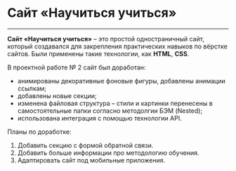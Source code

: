 # Сайт «Научиться учиться»
______
**Сайт «Научиться учиться»** – это простой одностраничный сайт, который создавался для закрепления практических навыков по вёрстке сайтов. Были применены такие технологии, как **HTML**, **CSS**.

В проектной работе № 2 сайт был доработан:
* анимированы декоративные фоновые фигуры, добавлены анимации ссылкам;
* добавлены новые секции;
* изменена файловая структура – стили и картинки перенесены в самостоятельные папки согласно методолгии БЭМ (Nested);
* использована интеграция с помощью технологии API.

Планы по доработке:
1. Добавить секцию с формой обратной связи.
2. Добавить больше информации про методологию обучения.
3. Адаптировать сайт под мобильные приложения.
